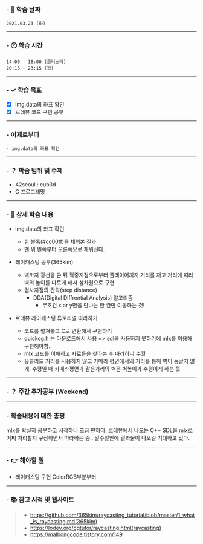 ### - 📆 학습 날짜
	2021.03.23 (화)
___
### - 🕐 학습 시간
```
14:00 - 18:00 (클러스터)
20:15 - 23:15 (잡)
```
___
### - ✓ 학습 목표
- [x] img.data의 좌표 확인
- [x] 로데뷰 코드 구현 공부
___
### - 어제로부터
```
- img.data의 좌표 확인
```
___
### - ？ 학습 범위 및 주제
- 42seoul : cub3d
- C 프로그래밍
___
### - 📝 상세 학습 내용
- img.data의 좌표 확인
  - 한 블록(#cc00ff)을 채워본 결과
  - 맨 위 왼쪽부터 오른쪽으로 채워진다.

- 레이캐스팅 공부(365kim)
  - 벽까지 광선을 쏜 뒤 적중지점으로부터 플레이어까지 거리를 재고 거리에 따라 벽의 높이를 다르게 해서 삼차원으로 구현
  - 검사지점의 간격(step distance)
    - DDA(Digital Diffrential Analysis) 알고리즘
      - 무조건 x or y면을 만나는 한 칸만 이동하는 것!

- 로데뷰 레이캐스팅 튜토리얼 따라하기
  - 코드를 펼쳐놓고 C로 변환해서 구현하기
  - quickcg.h 는 다운로드해서 사용 => sdl을 사용하지 못하기에 mlx를 이용해 구현해야함..
  - mlx 코드를 이해하고 자료들을 찾아본 후 따라하니 수월
  - 유클리드 거리를 사용하지 않고 카메라 평면에서의 거리를 통해 벽이 둥글지 않게, 수평일 때 카메라평면과 같은거리의 벽은 벽높이가 수평이게 하는 듯

___
### - ？ 주간 추가공부 (Weekend)

___
### - 학습내용에 대한 총평
mlx를 확실히 공부하고 시작하니 조금 편하다.
로데뷰에서 나오는 C++ SDL을 mlx로 어찌 처리할지 구상하면서 따라하는 중..
일주일안에 결과물이 나오길 기대하고 있다.
___
### - 👉 해야할 일
- 레이캐스팅 구현 ColorRGB부분부터
___
### - 📚 참고 서적 및 웹사이트
> - https://github.com/365kim/raycasting_tutorial/blob/master/1_what_is_raycasting.md(365kim)
> - https://lodev.org/cgtutor/raycasting.html(raycasting)
> - https://malbongcode.tistory.com/149